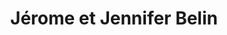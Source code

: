 ---
title: "Jérome et Jennifer Belin"
url: /la-haye-pesnel/jerome-et-jennifer-belin/
shop: boulangerie
---